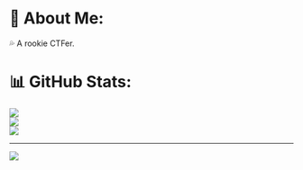 # 💫 About Me:
💦 A rookie CTFer.

# 📊 GitHub Stats:
![](https://github-readme-stats.vercel.app/api?username=iselt&theme=dark&hide_border=false&include_all_commits=false&count_private=false)<br/>
![](https://github-readme-streak-stats.herokuapp.com/?user=iselt&theme=dark&hide_border=false)<br/>
![](https://github-readme-stats.vercel.app/api/top-langs/?username=iselt&theme=dark&hide_border=false&include_all_commits=false&count_private=false&layout=compact)

---
[![](https://visitcount.itsvg.in/api?id=iselt&icon=0&color=0)](https://visitcount.itsvg.in)

<!-- Proudly created with GPRM ( https://gprm.itsvg.in ) -->
